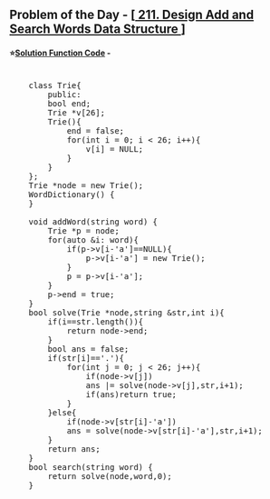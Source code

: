## Problem of the Day - [<a href="https://leetcode.com/problems/design-add-and-search-words-data-structure/description/"> 211. Design Add and Search Words Data Structure </a>]


#### ⭐<ins>Solution Function Code</ins> -
<pre>

    class Trie{
        public:
        bool end;
        Trie *v[26];
        Trie(){
            end = false;
            for(int i = 0; i < 26; i++){
                v[i] = NULL;
            }
        }
    };
    Trie *node = new Trie();
    WordDictionary() {
    }
    
    void addWord(string word) {
        Trie *p = node;
        for(auto &i: word){
            if(p->v[i-'a']==NULL){
                p->v[i-'a'] = new Trie();
            }
            p = p->v[i-'a'];
        }
        p->end = true;
    }
    bool solve(Trie *node,string &str,int i){
        if(i==str.length()){
            return node->end;
        }
        bool ans = false;
        if(str[i]=='.'){
            for(int j = 0; j < 26; j++){
                if(node->v[j])
                ans |= solve(node->v[j],str,i+1);
                if(ans)return true;
            }
        }else{
            if(node->v[str[i]-'a'])
            ans = solve(node->v[str[i]-'a'],str,i+1);
        }
        return ans;
    }
    bool search(string word) {
        return solve(node,word,0);
    }
</pre>
